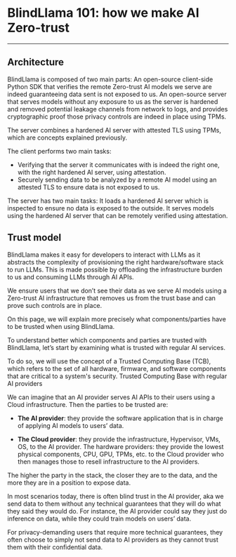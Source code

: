 # BlindLlama 101: how we make AI Zero-trust

________________________________________________________

## Architecture

BlindLlama is composed of two main parts:
An open-source client-side Python SDK that verifies the remote Zero-trust AI models we serve are indeed guaranteeing data sent is not exposed to us.
An open-source server that serves models without any exposure to us as the server is hardened and removed potential leakage channels from network to logs, and provides cryptographic proof those privacy controls are indeed in place using TPMs.

The server combines a hardened AI server with attested TLS using TPMs, which are concepts explained previously.

The client performs two main tasks:

+ Verifying that the server it communicates with is indeed the right one, with the right hardened AI server, using attestation.
+ Securely sending data to be analyzed by a remote AI model using an attested TLS to ensure data is not exposed to us.

The server has two main tasks:
It loads a hardened AI server which is inspected to ensure no data is exposed to the outside.
It serves models using the hardened AI server that can be remotely verified using attestation.

## Trust model

BlindLlama makes it easy for developers to interact with LLMs as it abstracts the complexity of provisioning the right hardware/software stack to run LLMs. This is made possible by offloading the infrastructure burden to us and consuming LLMs through AI APIs.

We ensure users that we don’t see their data as we serve AI models using a Zero-trust AI infrastructure that removes us from the trust base and can prove such controls are in place.

On this page, we will explain more precisely what components/parties have to be trusted when using BlindLlama.

To understand better which components and parties are trusted with BlindLlama, let’s start by examining what is trusted with regular AI services.

To do so, we will use the concept of a Trusted Computing Base (TCB), which refers to the set of all hardware, firmware, and software components that are critical to a system's security.
Trusted Computing Base with regular AI providers

We can imagine that an AI provider serves AI APIs to their users using a Cloud infrastructure. Then the parties to be trusted are:

+ **The AI provider**: they provide the software application that is in charge of applying AI models to users’ data.

+ **The Cloud provider**: they provide the infrastructure, Hypervisor, VMs, OS, to the AI provider.
The hardware providers: they provide the lowest physical components, CPU, GPU, TPMs, etc. to the Cloud provider who then manages those to resell infrastructure to the AI providers. 

The higher the party in the stack, the closer they are to the data, and the more they are in a position to expose data.

In most scenarios today, there is often blind trust in the AI provider, aka we send data to them without any technical guarantees that they will do what they said they would do. For instance, the AI provider could say they just do inference on data, while they could train models on users’ data.

For privacy-demanding users that require more technical guarantees, they often choose to simply not send data to AI providers as they cannot trust them with their confidential data.